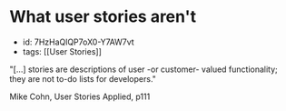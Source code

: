 # What user stories aren't
* id: 7HzHaQlQP7oX0-Y7AW7vt
* tags: [[User Stories]]

"[...] stories are descriptions of user -or customer- valued functionality; they are not to-do lists for developers."

Mike Cohn, User Stories Applied, p111
